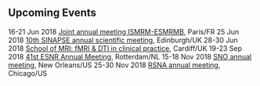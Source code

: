 ## Upcoming Events

16-21 Jun 2018 [Joint annual meeting ISMRM-ESMRMB](https://www.ismrm.org/18m/), Paris/FR
25 Jun 2018 [10th SINAPSE annual scientific meeting](http://www.sinapse.ac.uk/events/2018-sinapse-asm), Edinburgh/UK
28-30 Jun 2018 [School of MRI: fMRI & DTI in clinical practice](http://www.esmrmb.org/index.php?id=ClinicalfMRIdMRI-TheoryandPractice), Cardiff/UK
19-23 Sep 2018 [41st ESNR Annual Meeting](http://www.esnr.org/en/calendar/esnr-annual-meetings/19-09-2018-41st-esnr-annual-meeting/), Rotterdam/NL
15-18 Nov 2018 [SNO annual meeting](https://www.soc-neuro-onc.org/SNO/2018Annual/2018AnnualHome.aspx), New Orleans/US
25-30 Nov 2018 [RSNA annual meeting](https://www.rsna.org/Annual-Meeting/), Chicago/US
